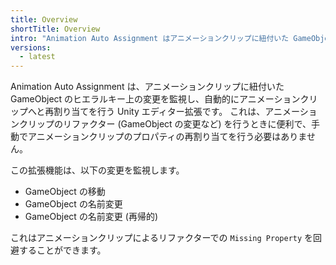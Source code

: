 ```yaml
---
title: Overview
shortTitle: Overview
intro: "Animation Auto Assignment はアニメーションクリップに紐付いた GameObject のヒエラルキー上の変更を監視し、自動的にアニメーションクリップへと再割り当てを行う Unity エディター拡張です。"
versions:
  - latest
---
```


Animation Auto Assignment は、アニメーションクリップに紐付いた GameObject のヒエラルキー上の変更を監視し、自動的にアニメーションクリップへと再割り当てを行う Unity エディター拡張です。
これは、アニメーションクリップのリファクター (GameObject の変更など) を行うときに便利で、手動でアニメーションクリップのプロパティの再割り当てを行う必要はありません。

この拡張機能は、以下の変更を監視します。

- GameObject の移動
- GameObject の名前変更
- GameObject の名前変更 (再帰的)

これはアニメーションクリップによるリファクターでの `Missing Property` を回避することができます。
